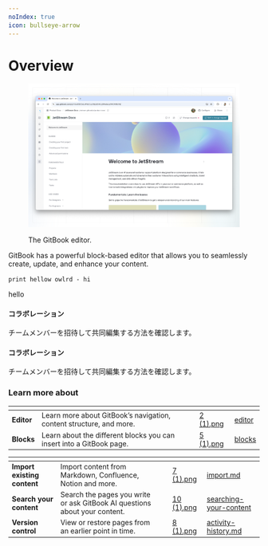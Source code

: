```yaml
---
noIndex: true
icon: bullseye-arrow
---
```


# Overview



<div data-full-width="false"><figure><img src="../.gitbook/assets/editor-overview.png" alt=""><figcaption><p>The GitBook editor.</p></figcaption></figure></div>

GitBook has a powerful block-based editor that allows you to seamlessly create, update, and enhance your content.

```
print hellow owlrd - hi
```

hello

#### コラボレーション

チームメンバーを招待して共同編集する方法を確認します。

#### コラボレーション

チームメンバーを招待して共同編集する方法を確認します。

### Learn more about

<table data-card-size="large" data-view="cards"><thead><tr><th></th><th></th><th></th><th data-hidden data-card-cover data-type="files"></th><th data-hidden data-card-target data-type="content-ref"></th></tr></thead><tbody><tr><td><strong>Editor</strong></td><td>Learn more about GitBook’s navigation, content structure, and more.</td><td></td><td><a href="../.gitbook/assets/2 (1).png">2 (1).png</a></td><td><a href="editor/">editor</a></td></tr><tr><td><strong>Blocks</strong></td><td>Learn about the different blocks you can insert into a GitBook page.</td><td></td><td><a href="../.gitbook/assets/5 (1).png">5 (1).png</a></td><td><a href="blocks/">blocks</a></td></tr></tbody></table>

<table data-view="cards"><thead><tr><th></th><th></th><th></th><th data-hidden data-card-cover data-type="files"></th><th data-hidden data-card-target data-type="content-ref"></th></tr></thead><tbody><tr><td><strong>Import existing content</strong></td><td>Import content from Markdown, Confluence, Notion and more.</td><td></td><td><a href="../.gitbook/assets/7 (1).png">7 (1).png</a></td><td><a href="import.md">import.md</a></td></tr><tr><td><strong>Search your content</strong></td><td>Search the pages you write or ask GitBook AI questions about your content.</td><td></td><td><a href="../.gitbook/assets/10 (1).png">10 (1).png</a></td><td><a href="broken-links/searching-your-content/">searching-your-content</a></td></tr><tr><td><strong>Version control</strong></td><td>View or restore pages from an earlier point in time.</td><td></td><td><a href="../.gitbook/assets/8 (1).png">8 (1).png</a></td><td><a href="activity-history.md">activity-history.md</a></td></tr></tbody></table>
